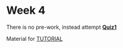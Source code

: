Week 4 
=========================

There is no pre-work, instead attempt **[Quiz1](../quizzes/quiz1/README.md)**

Material for [TUTORIAL](./TUTORIAL.md)




